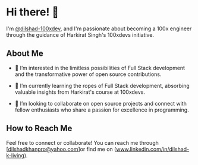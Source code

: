 # Hi there! 👋

I'm [@dilshad-100xdev](https://github.com/dilshad-100xdev), and I'm passionate about becoming a 100x engineer through the guidance of Harkirat Singh's 100xdevs initiative.

## About Me

- 👀 I’m interested in the limitless possibilities of Full Stack development and the transformative power of open source contributions.

- 🌱 I’m currently learning the ropes of Full Stack development, absorbing valuable insights from Harkirat's course at 100xdevs.

- 💞️ I’m looking to collaborate on open source projects and connect with fellow enthusiasts who share a passion for excellence in programming.

## How to Reach Me

Feel free to connect or collaborate! You can reach me through [dilshadkhanpro@yahoo.com]or find me on (www.linkedin.com/in/dilshad-k-living).

<!---
@dilshad-100xdev/dilshad-100xdev is a ✨ special ✨ repository because its `README.md` (this file) appears on your GitHub profile.
You can click the Preview link to take a look at your changes.
--->
